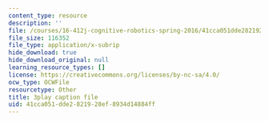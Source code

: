 ```yaml
---
content_type: resource
description: ''
file: /courses/16-412j-cognitive-robotics-spring-2016/41cca051dde2821928ef8934d14884ff_Tmhe33f9mWA.srt
file_size: 116352
file_type: application/x-subrip
hide_download: true
hide_download_original: null
learning_resource_types: []
license: https://creativecommons.org/licenses/by-nc-sa/4.0/
ocw_type: OCWFile
resourcetype: Other
title: 3play caption file
uid: 41cca051-dde2-8219-28ef-8934d14884ff
---
```

